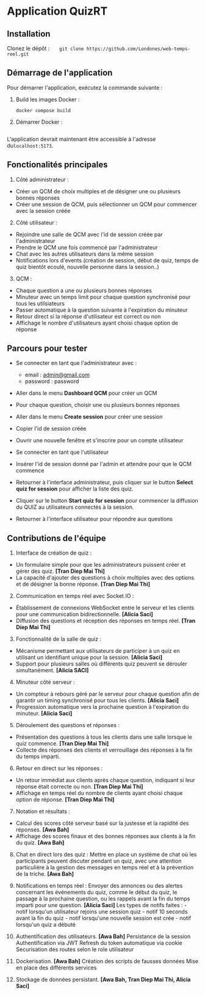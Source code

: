 # Application QuizRT

## Installation

Clonez le dépôt :
`    git clone https://github.com/Londones/web-temps-reel.git
   `

## Démarrage de l'application

Pour démarrer l'application, exécutez la commande suivante :

1. Build les images Docker :
   ```
   docker compose build
   ```
2. Démarrer Docker :
   ```    docker compose up
    ````
L'application devrait maintenant être accessible à l'adresse du`localhost:5173`.

## Fonctionalités principales

1. Côté administrateur :

- Créer un QCM de choix multiples et de désigner une ou plusieurs bonnes réponses
- Créer une session de QCM, puis sélectionner un QCM pour commencer avec la session créée

2. Côté utilisateur :

- Rejoindre une salle de QCM avec l'id de session créée par l'administrateur
- Prendre le QCM une fois commencé par l'administrateur
- Chat avec les autres utilisateurs dans la même session
- Notifications lors d'events (création de session, début de quiz, temps de quiz bientôt ecoulé, nouvelle personne dans la session..)

3. QCM :

- Chaque question a une ou plusieurs bonnes réponses
- Minuteur avec un temps limit pour chaque question synchronisé pour tous les utilsiateurs
- Passer automatique à la question suivante à l'expiration du minuteur
- Retour direct si la réponse d'utilisateur est correct ou non
- Affichage le nombre d'utilisateurs ayant choisi chaque option de réponse

## Parcours pour tester

- Se connecter en tant que l'administrateur avec :
  - email : admin@gmail.com
  - password : password
- Aller dans le menu **Dashboard QCM** pour créer un QCM
- Pour chaque question, choisir une ou plusieurs bonnes réponses
- Aller dans le menu **Create session** pour créer une session
- Copier l'id de session créée

- Ouvrir une nouvelle fenêtre et s'inscrire pour un compte utilisateur
- Se connecter en tant que l'utilisateur
- Insérer l'id de session donné par l'admin et attendre pour que le QCM commence

- Retourner à l'interface administrateur, puis cliquer sur le button **Select quiz for session** pour afficher la liste des quiz.
- Cliquer sur le button **Start quiz for session** pour commencer la diffusion du QUIZ au utilisateurs connectés à la session.

- Retourner à l'interface utilisateur pour répondre aux questions

## Contributions de l'équipe

1. Interface de création de quiz :

- Un formulaire simple pour que les administrateurs puissent créer et gérer des quiz. **[Tran Diep Mai Thi]**
- La capacité d'ajouter des questions à choix multiples avec des options et de désigner la bonne réponse. **[Tran Diep Mai Thi]**

2. Communication en temps réel avec Socket.IO :

- Établissement de connexions WebSocket entre le serveur et les clients pour une communication
  bidirectionnelle. **[Alicia Saci]**
- Diffusion des questions et réception des réponses en temps réel. **[Tran Diep Mai Thi]**

3. Fonctionnalité de la salle de quiz :

- Mécanisme permettant aux utilisateurs de participer à un quiz en utilisant un identifiant unique pour la
  session. **[Alicia Saci]**
- Support pour plusieurs salles où différents quiz peuvent se dérouler simultanément. **[Alicia SACI]**

4. Minuteur côté serveur :

- Un compteur à rebours géré par le serveur pour chaque question afin de garantir un timing synchronisé pour
  tous les clients. **[Alicia Saci]**
- Progression automatique vers la prochaine question à l'expiration du minuteur. **[Alicia Saci]**

5. Déroulement des questions et réponses :

- Présentation des questions à tous les clients dans une salle lorsque le quiz commence. **[Tran Diep Mai Thi]**
- Collecte des réponses des clients et verrouillage des réponses à la fin du temps imparti.

6. Retour en direct sur les réponses :

- Un retour immédiat aux clients après chaque question, indiquant si leur réponse était correcte ou non. **[Tran Diep Mai Thi]**
- Affichage en temps réel du nombre de clients ayant choisi chaque option de réponse. **[Tran Diep Mai Thi]**

7. Notation et résultats :

- Calcul des scores côté serveur basé sur la justesse et la rapidité des réponses. **[Awa Bah]**
- Affichage des scores finaux et des bonnes réponses aux clients à la fin du quiz. **[Awa Bah]**

8. Chat en direct lors des quiz : Mettre en place un système de chat où les participants peuvent discuter
   pendant un quiz, avec une attention particulière à la gestion des messages en temps réel et à la prévention
   de la triche. **[Awa Bah]**

9. Notifications en temps réel : Envoyer des annonces ou des alertes concernant les événements du quiz,
   comme le début du quiz, le passage à la prochaine question, ou les rappels avant la fin du temps imparti pour
   une question. **[Alicia Saci]**
   Les types de notifs faites : - notif lorsqu'un utilisateur rejoins une session quiz - notif 10 seconds avant la fin du quiz - notif lorsqu'une nouvelle session est crée - notif lorsqu'un quiz a débuté

10. Authentification des utilisateurs. **[Awa Bah]**
    Persistance de la session
    Authentification via JWT
    Refresh du token automatique via cookie
    Securisation des routes selon le role utilisateur

11. Dockerisation. **[Awa Bah]**
    Création des scripts de fausses données
    Mise en place des différents services

12. Stockage de données persistant. **[Awa Bah, Tran Diep Mai Thi, Alicia Saci]**
